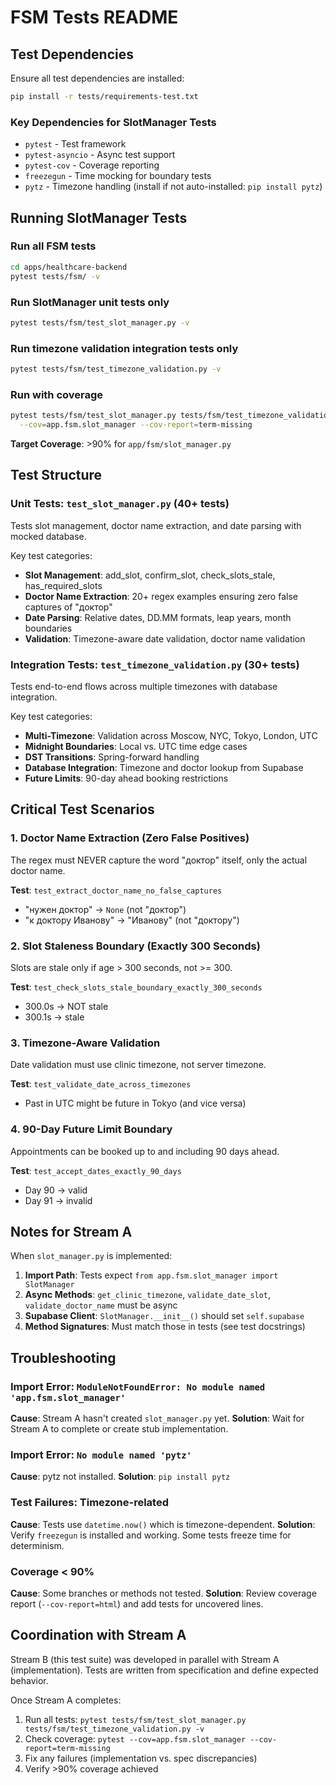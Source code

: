 # FSM Tests README

## Test Dependencies

Ensure all test dependencies are installed:

```bash
pip install -r tests/requirements-test.txt
```

### Key Dependencies for SlotManager Tests
- `pytest` - Test framework
- `pytest-asyncio` - Async test support
- `pytest-cov` - Coverage reporting
- `freezegun` - Time mocking for boundary tests
- `pytz` - Timezone handling (install if not auto-installed: `pip install pytz`)

## Running SlotManager Tests

### Run all FSM tests
```bash
cd apps/healthcare-backend
pytest tests/fsm/ -v
```

### Run SlotManager unit tests only
```bash
pytest tests/fsm/test_slot_manager.py -v
```

### Run timezone validation integration tests only
```bash
pytest tests/fsm/test_timezone_validation.py -v
```

### Run with coverage
```bash
pytest tests/fsm/test_slot_manager.py tests/fsm/test_timezone_validation.py \
  --cov=app.fsm.slot_manager --cov-report=term-missing
```

**Target Coverage**: >90% for `app/fsm/slot_manager.py`

## Test Structure

### Unit Tests: `test_slot_manager.py` (40+ tests)
Tests slot management, doctor name extraction, and date parsing with mocked database.

Key test categories:
- **Slot Management**: add_slot, confirm_slot, check_slots_stale, has_required_slots
- **Doctor Name Extraction**: 20+ regex examples ensuring zero false captures of "доктор"
- **Date Parsing**: Relative dates, DD.MM formats, leap years, month boundaries
- **Validation**: Timezone-aware date validation, doctor name validation

### Integration Tests: `test_timezone_validation.py` (30+ tests)
Tests end-to-end flows across multiple timezones with database integration.

Key test categories:
- **Multi-Timezone**: Validation across Moscow, NYC, Tokyo, London, UTC
- **Midnight Boundaries**: Local vs. UTC time edge cases
- **DST Transitions**: Spring-forward handling
- **Database Integration**: Timezone and doctor lookup from Supabase
- **Future Limits**: 90-day ahead booking restrictions

## Critical Test Scenarios

### 1. Doctor Name Extraction (Zero False Positives)
The regex must NEVER capture the word "доктор" itself, only the actual doctor name.

**Test**: `test_extract_doctor_name_no_false_captures`
- "нужен доктор" → `None` (not "доктор")
- "к доктору Иванову" → "Иванову" (not "доктору")

### 2. Slot Staleness Boundary (Exactly 300 Seconds)
Slots are stale only if age > 300 seconds, not >= 300.

**Test**: `test_check_slots_stale_boundary_exactly_300_seconds`
- 300.0s → NOT stale
- 300.1s → stale

### 3. Timezone-Aware Validation
Date validation must use clinic timezone, not server timezone.

**Test**: `test_validate_date_across_timezones`
- Past in UTC might be future in Tokyo (and vice versa)

### 4. 90-Day Future Limit Boundary
Appointments can be booked up to and including 90 days ahead.

**Test**: `test_accept_dates_exactly_90_days`
- Day 90 → valid
- Day 91 → invalid

## Notes for Stream A

When `slot_manager.py` is implemented:

1. **Import Path**: Tests expect `from app.fsm.slot_manager import SlotManager`
2. **Async Methods**: `get_clinic_timezone`, `validate_date_slot`, `validate_doctor_name` must be async
3. **Supabase Client**: `SlotManager.__init__()` should set `self.supabase`
4. **Method Signatures**: Must match those in tests (see test docstrings)

## Troubleshooting

### Import Error: `ModuleNotFoundError: No module named 'app.fsm.slot_manager'`
**Cause**: Stream A hasn't created `slot_manager.py` yet.
**Solution**: Wait for Stream A to complete or create stub implementation.

### Import Error: `No module named 'pytz'`
**Cause**: pytz not installed.
**Solution**: `pip install pytz`

### Test Failures: Timezone-related
**Cause**: Tests use `datetime.now()` which is timezone-dependent.
**Solution**: Verify `freezegun` is installed and working. Some tests freeze time for determinism.

### Coverage < 90%
**Cause**: Some branches or methods not tested.
**Solution**: Review coverage report (`--cov-report=html`) and add tests for uncovered lines.

## Coordination with Stream A

Stream B (this test suite) was developed in parallel with Stream A (implementation).
Tests are written from specification and define expected behavior.

Once Stream A completes:
1. Run all tests: `pytest tests/fsm/test_slot_manager.py tests/fsm/test_timezone_validation.py -v`
2. Check coverage: `pytest --cov=app.fsm.slot_manager --cov-report=term-missing`
3. Fix any failures (implementation vs. spec discrepancies)
4. Verify >90% coverage achieved
